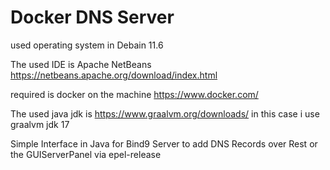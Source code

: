 
Docker DNS Server 
============================================================

used operating system in Debain 11.6

The used IDE is
Apache NetBeans
https://netbeans.apache.org/download/index.html

required is docker on the machine
https://www.docker.com/

The used java jdk is
https://www.graalvm.org/downloads/
in this case i use graalvm jdk 17


Simple Interface in Java for 
Bind9 Server to add DNS Records over
Rest or the GUIServerPanel via epel-release


